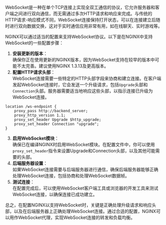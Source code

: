 WebSocket是一种在单个TCP连接上实现全双工通信的协议，它允许服务器和客户端之间进行双向通信，而无需通过多次HTTP请求和响应来完成。与传统的HTTP请求-响应模式不同，WebSocket连接保持打开状态，可以在连接建立后随时进行双向数据交换，这对于实时通信应用非常有用，如在线聊天、实时游戏等。



NGINX可以通过适当的配置来支持WebSocket协议。以下是在NGINX中支持WebSocket的一些配置步骤：



1.  **安装更新的版本**：  
确保你正在使用更新的NGINX版本，因为WebSocket支持在较早的版本中可能不太完善。建议使用NGINX 1.3.13及更高版本。 
2.  **配置HTTP请求头部**：  
WebSocket连接需要一些特定的HTTP头部字段来协商和建立连接。在客户端发起WebSocket连接时，它会发送一个升级请求，包括`Upgrade`头部和`Connection`头部。服务器需要适当地响应这些头部，以指示连接已升级为WebSocket连接。 

```nginx
location /ws-endpoint {
    proxy_pass http://backend_server;
    proxy_http_version 1.1;
    proxy_set_header Upgrade $http_upgrade;
    proxy_set_header Connection "upgrade";
}
```

 

3.  **启用WebSocket模块**：  
确保已在编译NGINX时启用WebSocket模块。在配置文件中，你可以使用`proxy_set_header`指令来设置Upgrade和Connection头部，以及其他可能需要的头部。 
4.  **后端服务器设置**：  
如果WebSocket连接需要与后端服务器进行通信，确保后端服务器能够正确处理WebSocket连接，包括协商和处理WebSocket数据帧。 
5.  **测试连接**：  
在配置完成后，可以使用WebSocket客户端工具或浏览器的开发工具来测试WebSocket连接，以确保连接已成功建立。 



总之，在配置NGINX以支持WebSocket时，关键是正确处理升级请求和响应头部，以及在后端服务器上正确处理WebSocket连接。通过合适的配置，NGINX可以用作WebSocket代理，实现WebSocket连接的转发和负载均衡。

